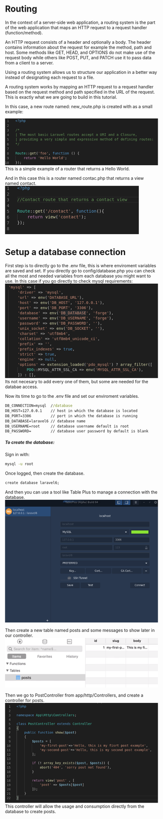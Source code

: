 # Routing

In the context of a server-side web application, a routing system is the part of the web application that maps an HTTP request to a request handler (function/method). 

An HTTP request consists of a header and optionally a body. The header contains information about the request for example the method, path and host. Some methods like GET, HEAD, and OPTIONS do not make use of the request body while others like POST, PUT, and PATCH use it to pass data from a client to a server.

Using a routing system allows us to structure our application in a better way instead of designating each request to a file.

A routing system works by mapping an HTTP request to a request handler based on the request method and path specified in the URL of the request. This is exactly what we are going to build in this tutorial.

In this case, a new route named: new_route.php is created with as a small example:

![alt text](./resources/routes1.png "Laravel default page")
This is a simple example of a router that returns a Hello World.


And in this case this is a router named contac.php that returns a view named contact.
![alt text](./resources/routes2.png "Laravel default page")


# Setup a database connection

First step is to directly go to the .env file, this is where enviroment variables are saved and set. If you directly go to config/database.php you can check all the most and needed variables from each database you might want to use. In this case if you go directly to check mysql requirements:
![alt text](./resources/mysql.png "Laravel default page")
Its not necesary to add every one of them, but some are needed for the databae access.

Now its time to go to the .env file and set our enviroment variables.

```cmd
DB_CONNECTION=mysql  //database
DB_HOST=127.0.0.1    // host in which the database is located
DB_PORT=3306         // port in which the database is running
DB_DATABASE=laravel6 // database name
DB_USERNAME=root     // database username default is root
DB_PASSWORD=         // database user password by default is blank
```

##### To create the database:

Sign in with:
```cmd
mysql -u root
```
Once logged, then create the database.
```cmd
create database laravel6;
```
And then you can use a tool like Table Plus to manage a connection with the database.
![alt text](./resources/tableplus.png "Laravel default page")


Then create a new table named posts and some messages to show later in our controller.
![alt text](./resources/databse.png "Laravel default page")

Then we go to PostController from app/http/Controllers, and create a controller for posts.
![alt text](./resources/database_1.png "Laravel default page")
This controller will allow the usage and consumption directly from the database to create posts.
